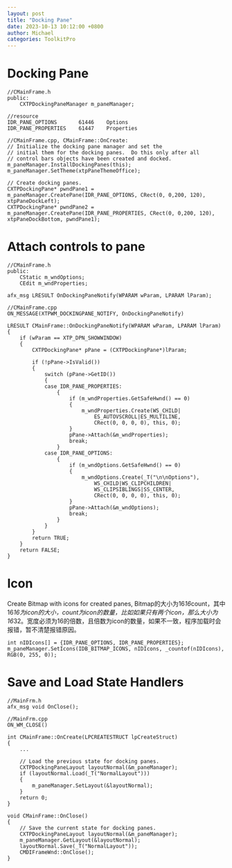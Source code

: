 ```yaml
---
layout: post
title: "Docking Pane"
date: 2023-10-13 10:12:00 +0800
author: Michael
categories: ToolkitPro
---
```


# Docking Pane
    //CMainFrame.h
    public:
        CXTPDockingPaneManager m_paneManager;

    //resource
    IDR_PANE_OPTIONS       61446    Options
    IDR_PANE_PROPERTIES    61447    Properties

    //CMainFrame.cpp, CMainFrame::OnCreate: 
	// Initialize the docking pane manager and set the
	// initial them for the docking panes.  Do this only after all
	// control bars objects have been created and docked.
	m_paneManager.InstallDockingPanes(this);
	m_paneManager.SetTheme(xtpPaneThemeOffice);

	// Create docking panes.
	CXTPDockingPane* pwndPane1 = m_paneManager.CreatePane(IDR_PANE_OPTIONS, CRect(0, 0,200, 120), xtpPaneDockLeft);
	CXTPDockingPane* pwndPane2 = m_paneManager.CreatePane(IDR_PANE_PROPERTIES, CRect(0, 0,200, 120), xtpPaneDockBottom, pwndPane1);
    
# Attach controls to pane
    //CMainFrame.h
	public:
		CStatic m_wndOptions;
		CEdit m_wndProperties;

	afx_msg LRESULT OnDockingPaneNotify(WPARAM wParam, LPARAM lParam);

	//CMainFrame.cpp
	ON_MESSAGE(XTPWM_DOCKINGPANE_NOTIFY, OnDockingPaneNotify)

	LRESULT CMainFrame::OnDockingPaneNotify(WPARAM wParam, LPARAM lParam)
	{
		if (wParam == XTP_DPN_SHOWWINDOW)
		{
			CXTPDockingPane* pPane = (CXTPDockingPane*)lParam;

			if (!pPane->IsValid())
			{
				switch (pPane->GetID())
				{
				case IDR_PANE_PROPERTIES:
					{
						if (m_wndProperties.GetSafeHwnd() == 0)
						{
							m_wndProperties.Create(WS_CHILD|
								ES_AUTOVSCROLL|ES_MULTILINE,
								CRect(0, 0, 0, 0), this, 0);
						}
						pPane->Attach(&m_wndProperties);
						break;
					}
				case IDR_PANE_OPTIONS:
					{
						if (m_wndOptions.GetSafeHwnd() == 0)
						{
							m_wndOptions.Create(_T("\n\nOptions"),
								WS_CHILD|WS_CLIPCHILDREN|
								WS_CLIPSIBLINGS|SS_CENTER,
								CRect(0, 0, 0, 0), this, 0);
						}
						pPane->Attach(&m_wndOptions);
						break;
					}
				}
			}
			return TRUE;
		}
		return FALSE;
	}

# Icon
Create Bitmap with icons for created panes, Bitmap的大小为16*16*count，其中16*16为icon的大小，count为icon的数量，比如如果只有两个icon，那么大小为16*32。宽度必须为16的倍数，且倍数为icon的数量，如果不一致，程序加载时会报错，暂不清楚报错原因。

	int nIDIcons[] = {IDR_PANE_OPTIONS, IDR_PANE_PROPERTIES};
	m_paneManager.SetIcons(IDB_BITMAP_ICONS, nIDIcons, _countof(nIDIcons), RGB(0, 255, 0));


# Save and Load State Handlers

    //MainFrm.h 
 	afx_msg void OnClose();

    //MainFrm.cpp 
	ON_WM_CLOSE()

	int CMainFrame::OnCreate(LPCREATESTRUCT lpCreateStruct)
	{
		...

		// Load the previous state for docking panes.
		CXTPDockingPaneLayout layoutNormal(&m_paneManager);
		if (layoutNormal.Load(_T("NormalLayout")))
		{
			m_paneManager.SetLayout(&layoutNormal);
		}
		return 0;
	}

	void CMainFrame::OnClose()
	{
		// Save the current state for docking panes.
		CXTPDockingPaneLayout layoutNormal(&m_paneManager);
		m_paneManager.GetLayout(&layoutNormal);
		layoutNormal.Save(_T("NormalLayout"));
		CMDIFrameWnd::OnClose();
	}